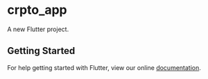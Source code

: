# crpto_app

A new Flutter project.

## Getting Started

For help getting started with Flutter, view our online
[documentation](https://flutter.io/).

